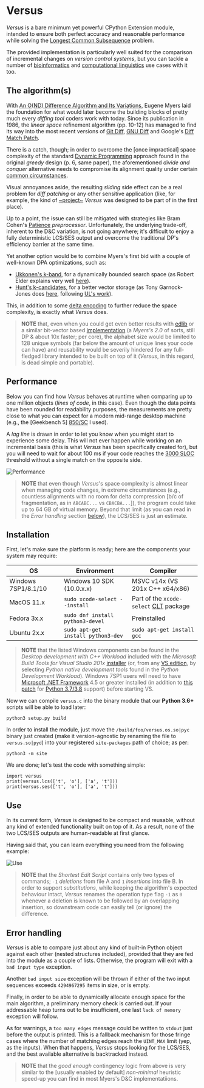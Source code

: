 # Versus

*Versus* is a bare minimum yet powerful CPython Extension module, intended to ensure both perfect accuracy and reasonable performance while solving the [Longest Common Subsequence](https://en.wikipedia.org/wiki/Longest_common_subsequence_problem) problem. 

The provided implementation is particularly well suited for the comparison of incremental changes on *version control systems*, but you can tackle a number of [bioinformatics](https://en.wikipedia.org/wiki/Bioinformatics) and [computational linguistics](https://en.wikipedia.org/wiki/Computational_linguistics) use cases with it too.

## The algorithm(s)

With [An O(ND) Difference Algorithm and Its Variations](http://www.xmailserver.org/diff2.pdf), Eugene Myers laid the foundation for what would later become the building blocks of pretty much every *diffing tool* coders work with today. Since its publication in 1986, the *linear space* refinement algorithm (pp. 10-12) has managed to find its way into the most recent versions of [Git Diff](https://github.com/git/git/blob/master/xdiff/xdiffi.c), [GNU Diff](https://github.com/freebsd/freebsd-src/blob/master/contrib/diff/src/analyze.c) and Google's [Diff Match Patch](https://opensource.google/projects/diff-match-patch). 

There is a catch, though; in order to overcome the [once impractical] space complexity of the standard [Dynamic Programming](https://en.wikipedia.org/wiki/Dynamic_programming) approach found in the original *greedy* design (p. 6, same paper), the aforementioned *divide and conquer* alternative needs to compromise its alignment quality under certain [common circumstances](https://blog.jcoglan.com/2017/09/19/the-patience-diff-algorithm/). 

Visual annoyances aside, the resulting *sliding* side effect can be a real problem for *diff patching* or any other sensitive application (like, for example, the kind of [~project~]() *Versus* was designed to be part of in the first place). 

Up to a point, the issue can still be mitigated with strategies like Bram Cohen's [Patience](https://stackoverflow.com/questions/4045017/what-is-git-diff-patience-for) *preprocessor*. Unfortunately, the underlying trade-off, inherent to the D&C variation, is not going anywhere; it's difficult to enjoy a fully deterministic LCS/SES output and overcome the traditional DP's efficiency barrier at the same time.

Yet another option would be to combine Myers's first bid with a couple of well-known DPA optimizations, such as: 
* [Ukkonen's k-band](https://www.sciencedirect.com/science/article/pii/S0019995885800462/pdf), for a dynamically bounded search space (as Robert Elder explains very well [here](https://blog.robertelder.org/diff-algorithm/)).
* [Hunt's k-candidates](https://www.cs.dartmouth.edu/~doug/diff.pdf), for a better vector storage (as Tony Garnock-Jones does [here](https://gist.github.com/tonyg/2361e3bfe4e92a1fc6f7), following [UL's work](http://www.squeaksource.com/DiffMerge/)).

This, in addition to some [delta encoding](https://en.wikipedia.org/wiki/Delta_encoding) to further reduce the space complexity, is exactly what *Versus* does. 

>**NOTE** that, even when you could get even better results with [edlib](https://github.com/Martinsos/edlib) or a similar bit-vector based [implementation](http://www.gersteinlab.org/courses/452/09-spring/pdf/Myers.pdf) (a *Myers's 2.0* of sorts, still DP & about 10x faster; per core), the alphabet size would be limited to 128 unique symbols (far below the amount of unique lines your code can have) and reusability would be severily hindered for any full-fledged library intended to be built on top of it (*Versus*, in this regard, is dead simple and portable).

## Performance

Below you can find how *Versus* behaves at runtime when comparing up to one million objects (*lines of code*, in this case). Even though the data points have been rounded for readability purposes, the measurements are pretty close to what you can expect for a modern mid-range desktop machine (e.g., the [Geekbench 5] [850/SC](https://browser.geekbench.com/processors/intel-core-i7-4870hq) I used).

A *lag line* is drawn in order to let you know when you might start to experience some delay. This will not ever happen while working on an incremental basis (this is what *Versus* has been specifically created for), but you will need to wait for about 100 ms if your code reaches the [3000 SLOC](https://softwareengineering.stackexchange.com/questions/176999/at-what-point-range-is-a-code-file-too-big) threshold without a single match on the opposite side.

![Performance](https://user-images.githubusercontent.com/3150023/129229963-27a15870-21d2-4a94-ae79-756fcdc59099.png)

>**NOTE** that even though *Versus*'s space complexity is almost linear when managing code changes, in extreme circumstances (e.g., countless alignments with no room for delta compression [b/c of fragmentation, as in `ABCABC...` vs `CBACBA...`]), the program could take up to 64 GB of virtual memory. Beyond that limit (as you can read in the *Error handling* section [below](#error-handling)), the LCS/SES is just an estimate.

## Installation

First, let's make sure the platform is ready; here are the components your system may require:

OS | Environment | Compiler 
------------- | ------------ | -------------
Windows 7SP1/8.1/10 | Windows 10 SDK (10.0.x.x) | MSVC v14x (VS 201x C++ x64/x86)
MacOS 11.x | `sudo xcode-select --install` | Part of the `xcode-select` [CLT](https://stackoverflow.com/questions/9329243/how-to-install-xcode-command-line-tools) package
Fedora 3x.x | `sudo dnf install python3-devel` | Preinstalled
Ubuntu 2x.x | `sudo apt-get install python3-dev` | `sudo apt-get install gcc`

>**NOTE** that the listed Windows components can be found in the *Desktop development with C++ Workload* included with the *Microsoft Build Tools for Visual Studio 201x* [installer](https://visualstudio.microsoft.com/thank-you-downloading-visual-studio/?sku=BuildTools) (or, from any [VS edition](https://visualstudio.microsoft.com/vs/older-downloads/), by selecting *Python native development tools* found in the *Python Development Workload*). Windows 7SP1 users will need to have [Microsoft .NET Framework](https://dotnet.microsoft.com/download/dotnet-framework) 4.5 or greater installed (in addition to [this patch](https://stackoverflow.com/questions/58548069/installing-python-3-8-on-windows-7-32bit-with-sp1) for [Python 3.7/3.8](https://www.python.org/downloads/windows/) support) before starting VS.

Now we can compile `versus.c` into the binary module that our **Python 3.6+** scripts will be able to load later:

```
python3 setup.py build
```

In order to install the module, just move the `/build/foo/versus.os.so|pyc` binary just created (make it version-agnostic by renaming the file to `versus.so|pyd`) into your registered `site-packages` path of choice; as per:

```
python3 -m site
```

We are done; let's test the code with something simple:

```
import versus
print(versus.lcs(['t', 'o'], ['a', 't']))
print(versus.ses(['t', 'o'], ['a', 't']))
```

## Use

In its current form, *Versus* is designed to be compact and reusable, without any kind of extended functionality built on top of it. As a result, none of the two LCS/SES outputs are human-readable at first glance.

Having said that, you can learn everything you need from the following example:

![Use](https://user-images.githubusercontent.com/3150023/129197852-b81c9275-47c5-42c0-888a-14a00639f78b.png)

>**NOTE** that the *Shortest Edit Script* contains only two types of commands; `-1` *deletions* from file A and `1` *insertions* into file B. In order to support *substitutions*, while keeping the algorithm's expected behaviour intact, *Versus* renames the operation type flag `-1` as `0` whenever a deletion is known to be followed by an overlapping insertion, so downstream code can easily tell (or ignore) the difference. 

## Error handling

*Versus* is able to compare just about any kind of built-in Python object against each other (nested structures included), provided that they are fed into the module as a couple of lists. Otherwise, the program will exit with a `bad input type` exception. 

Another `bad input size` exception will be thrown if either of the two input sequences exceeds `4294967295` items in size, or is empty.

Finally, in order to be able to dynamically allocate enough space for the main algorithm, a preliminary memory check is carried out. If your addressable heap turns out to be insufficient, one last `lack of memory` exception will follow.

As for warnings, a `too many edges` message could be written to `stdout` just before the output is printed. This is a fallback mechanism for those fringe cases where the number of matching edges reach the `UINT_MAX` limit (yep, as the inputs). When that happens, *Versus* stops looking for the LCS/SES, and the best available alternative is backtracked instead.

>**NOTE** that the *good enough* contingency logic from above is very similar to the [usually enabled by default] *non-minimal* heuristic speed-up you can find in most Myers's D&C implementatiions.
